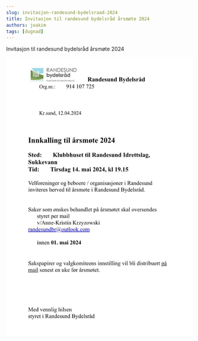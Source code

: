 ```yaml
---
slug: invitasjon-randesund-bydelsraad-2024
title: Invitasjon til randesund bydelsråd årsmøte 2024
authors: joakim
tags: [dugnad]
---
```


Invitasjon til randesund bydelsråd årsmøte 2024

<!--truncate-->

<img src="/img/20240424_213544.jpg" /> 
